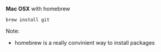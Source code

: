 **Mac OSX** with homebrew

```
brew install git
```

Note:
- homebrew is a really convinient way to install packages
